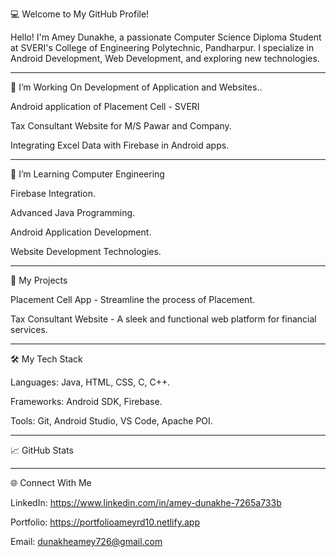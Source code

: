 💻 Welcome to My GitHub Profile!

Hello! I'm Amey Dunakhe, a passionate Computer Science Diploma Student at SVERI's College of Engineering Polytechnic, Pandharpur. I specialize in Android Development, Web Development, and exploring new technologies.


---

🔭 I’m Working On Development of Application and Websites..

Android application of Placement Cell - SVERI

Tax Consultant Website for M/S Pawar and Company.

Integrating Excel Data with Firebase in Android apps.



---

🌱 I’m Learning Computer Engineering 

Firebase Integration.

Advanced Java Programming.

Android Application Development.

Website Development Technologies.

---

🚀 My Projects

Placement Cell App - 
Streamline the process of Placement.

Tax Consultant Website - 
A sleek and functional web platform for financial services.

---

🛠️ My Tech Stack

Languages: Java, HTML, CSS, C, C++.

Frameworks: Android SDK, Firebase.

Tools: Git, Android Studio, VS Code, Apache POI.



---

📈 GitHub Stats


---

🌐 Connect With Me

LinkedIn: https://www.linkedin.com/in/amey-dunakhe-7265a733b

Portfolio: https://portfolioameyrd10.netlify.app

Email: dunakheamey726@gmail.com

